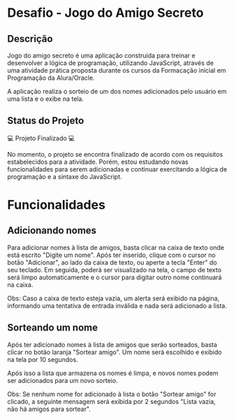 # Desafio - Jogo do Amigo Secreto
## Descrição
Jogo do amigo secreto é uma aplicação construída para treinar e desenvolver a lógica de programação, utilizando JavaScript, através de uma atividade prática proposta durante os cursos da Formacação inicial em Programação da Alura/Oracle.

A aplicação realiza o sorteio de um dos nomes adicionados pelo usuário em uma lista e o exibe na tela.

## Status do Projeto
💻 Projeto Finalizado 💻

No momento, o projeto se encontra finalizado de acordo com os requisitos estabelecidos para a atividade. Porém, estou estudando novas funcionalidades para serem adicionadas e continuar exercitando a lógica de programação e a sintaxe do JavaScript.

# Funcionalidades

## Adicionando nomes
Para adicionar nomes à lista de amigos, basta clicar na caixa de texto onde está escrito "Digite um nome". Após ter inserido, clique com o cursor no botão "Adicionar", ao lado da caixa de texto, ou aperte a tecla "Enter" do seu teclado. Em seguida, poderá ser visualizado na tela, o campo de texto será limpo automaticamente e o cursor para digitar outro nome continuará na caixa. 

Obs: Caso a caixa de texto esteja vazia, um alerta será exibido na página, informando uma tentativa de entrada inválida e nada será adicionado a lista.

## Sorteando um nome
Após ter adicionado nomes à lista de amigos que serão sorteados, basta clicar no botão laranja "Sortear amigo". Um nome será escolhido e exibido na tela por 10 segundos.

Após isso a lista que armazena os nomes é limpa, e novos nomes podem ser adicionados para um novo sorteio.

Obs: Se nenhum nome for adicionado à lista o botâo "Sortear amigo" for clicado, a seguinte mensagem será exibida por 2 segundos "Lista vazia, não há amigos para sortear".

